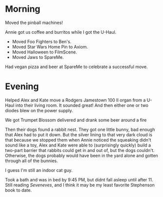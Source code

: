 # Morning
Moved the pinball machines!

Annie got us coffee and burritos while I got the U-Haul.
* Moved Foo Fighters to Ben's.
* Moved Star Wars Home Pin to Axiom.
* Moved Halloween to FilmScene.
* Moved Jaws to SpareMe.

Had vegan pizza and beer at SpareMe to celebrate a successful move.

# Evening
Helped Alex and Kate move a Rodgers Jamestown 100 II organ from a U-Haul into their living room.
It sounded great! And then either one or two diodes blew on the power supply.

We got Trumpet Blossom delivered and drank some beer around a fire

Then their dogs found a rabbit nest. They got one little bunny, bad enough that Alex had to put it down.
But the silver lining to that very dark cloud is that because we stopped them when Annie noticed the squeaking didn't sound like a toy,
Alex and Kate were able to (surprisingly quickly) build a two-part barrier that rabbits could get in and out of, but the dogs couldn't.
Otherwise, the dogs probably would have been in the yard alone and gotten through all of the bunnies.

I guess I'm still an indoor cat guy.

Took a bath and was in bed by 9:45 PM, but didnt fall asleep until after 11.
Still reading *Seveneves*, and I think it may be my least favorite Stephenson book to date.
